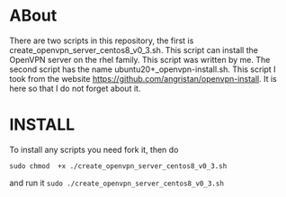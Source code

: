 # ABout
There are two scripts in this repository, the first is create_openvpn_server_centos8_v0_3.sh. This script can install the OpenVPN server on the rhel family. This script was written by me. 
The second script has the name ubuntu20+_openvpn-install.sh. This script I took from the website https://github.com/angristan/openvpn-install. It is here so that I do not forget about it.

# INSTALL
To install any scripts you need fork it, then do 
```
sudo chmod  +x ./create_openvpn_server_centos8_v0_3.sh
```
and run it
``` sudo ./create_openvpn_server_centos8_v0_3.sh ```
